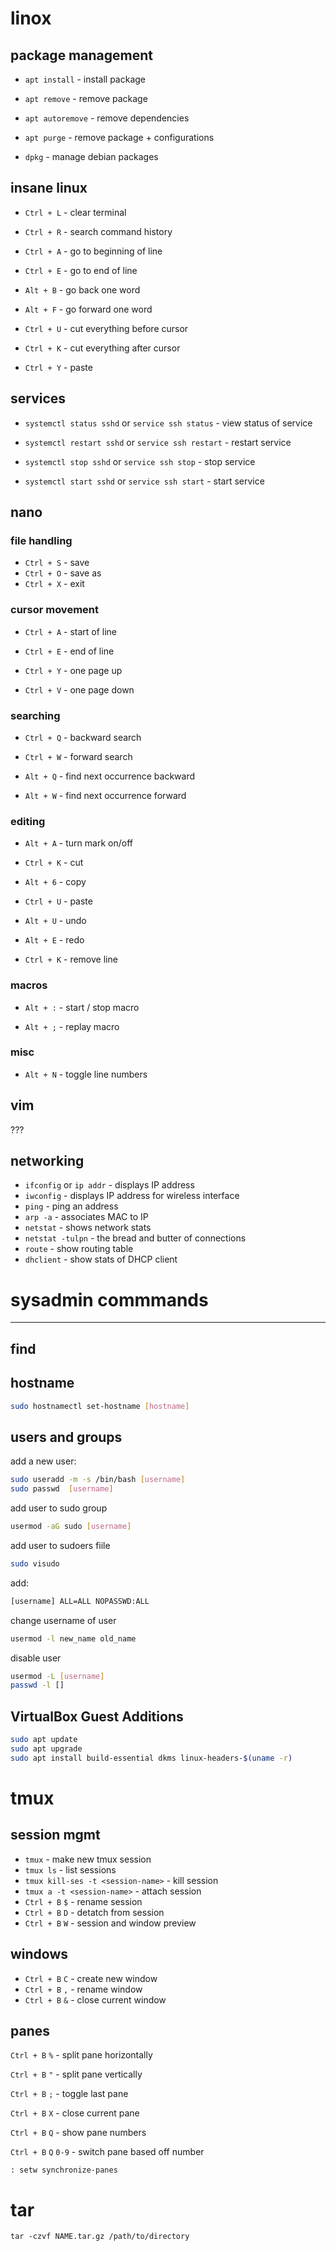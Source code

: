 # linox

## package management

* `apt install` - install package

* `apt remove` - remove package

* `apt autoremove` - remove dependencies

* `apt purge` - remove package + configurations

* `dpkg` - manage debian packages

## insane linux

* `Ctrl + L` - clear terminal

* `Ctrl + R` - search command history

* `Ctrl + A` - go to beginning of line

* `Ctrl + E` - go to end of line

* `Alt + B` - go back one word

* `Alt + F` - go forward one word

* `Ctrl + U` - cut everything before cursor

* `Ctrl + K` - cut everything after cursor

* `Ctrl + Y` - paste

## services

* `systemctl status sshd` or `service ssh status` - view status of service

* `systemctl restart sshd` or `service ssh restart` - restart service

* `systemctl stop sshd` or `service ssh stop` - stop service

* `systemctl start sshd` or `service ssh start` - start service

## nano

### file handling

* `Ctrl + S` - save
* `Ctrl + O` - save as
* `Ctrl + X` - exit

### cursor movement

* `Ctrl + A` - start of line

* `Ctrl + E` - end of line

* `Ctrl + Y` - one page up

* `Ctrl + V` - one page down

### searching

* `Ctrl + Q` - backward search

* `Ctrl + W` - forward search

* `Alt + Q` - find next occurrence backward

* `Alt + W` - find next occurrence forward

### editing

* `Alt + A` - turn mark on/off

* `Ctrl + K` - cut

* `Alt + 6` - copy

* `Ctrl + U` - paste

* `Alt + U` - undo

* `Alt + E` - redo

* `Ctrl + K` - remove line

### macros

* `Alt + :` - start / stop macro

* `Alt + ;` - replay macro

### misc

* `Alt + N` - toggle line numbers

## vim

???

## networking

* `ifconfig` or `ip addr` - displays IP address
* `iwconfig` - displays IP address for wireless interface
* `ping` - ping an address
* `arp -a` - associates MAC to IP
* `netstat` - shows network stats
* `netstat -tulpn` - the bread and butter of connections
* `route` - show routing table
* `dhclient` - show stats of DHCP client

# sysadmin commmands

---

## find

## hostname

```bash
sudo hostnamectl set-hostname [hostname]
```

## users and groups

add a new user:

```bash
sudo useradd -m -s /bin/bash [username]
sudo passwd  [username]
```

add user to sudo group

```bash
usermod -aG sudo [username]
```

add user to sudoers fiile

```bash
sudo visudo
```

add:

```bash
[username] ALL=ALL NOPASSWD:ALL
```

change username of user

```bash
usermod -l new_name old_name
```

disable user

```bash
usermod -L [username]
passwd -l []
```

## VirtualBox Guest Additions

```bash
sudo apt update
sudo apt upgrade
sudo apt install build-essential dkms linux-headers-$(uname -r)
```

# tmux

## session mgmt

* `tmux` - make new tmux session
* `tmux ls` - list sessions
* `tmux kill-ses -t <session-name>` - kill session
* `tmux a -t <session-name>` - attach session
* `Ctrl + B` `$` - rename session
* `Ctrl + B` `D` - detatch from session
* `Ctrl + B` `W` - session and window preview

## windows

* `Ctrl + B` `C` - create new window
* `Ctrl + B` `,` - rename window
* `Ctrl + B` `&` - close current window

## panes

`Ctrl + B` `%` - split pane horizontally

`Ctrl + B` `"` - split pane vertically

`Ctrl + B` `;` - toggle last pane

`Ctrl + B` `X` - close current pane

`Ctrl + B` `Q` - show pane numbers

`Ctrl + B` `Q` `0-9` - switch pane based off number

`: setw synchronize-panes` 

# tar





```
tar -czvf NAME.tar.gz /path/to/directory
```



